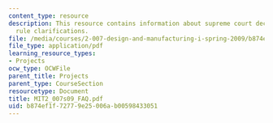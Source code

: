 ```yaml
---
content_type: resource
description: This resource contains information about supreme court decisions, and
  rule clarifications.
file: /media/courses/2-007-design-and-manufacturing-i-spring-2009/b874ef1f72779e25006ab00598433051_MIT2_007s09_FAQ.pdf
file_type: application/pdf
learning_resource_types:
- Projects
ocw_type: OCWFile
parent_title: Projects
parent_type: CourseSection
resourcetype: Document
title: MIT2_007s09_FAQ.pdf
uid: b874ef1f-7277-9e25-006a-b00598433051
---
```

